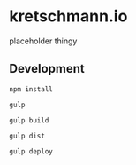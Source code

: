 kretschmann.io
==============

placeholder thingy

## Development

`npm install`

`gulp`

`gulp build`

`gulp dist`

`gulp deploy`
